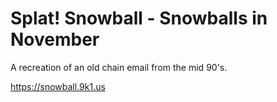 Splat! Snowball - Snowballs in November
=======================================

A recreation of an old chain email from the mid 90's.

https://snowball.9k1.us
